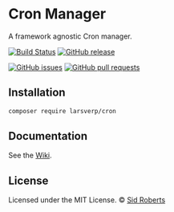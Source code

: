 # Cron Manager

A framework agnostic Cron manager.



[![Build Status](https://img.shields.io/travis/SidRoberts/cron/2.0.x.svg?style=for-the-badge)](https://travis-ci.org/SidRoberts/cron)
[![GitHub release](https://img.shields.io/github/release/SidRoberts/cron.svg?style=for-the-badge)]()

[![GitHub issues](https://img.shields.io/github/issues-raw/SidRoberts/cron.svg?style=for-the-badge)](https://github.com/SidRoberts/cron/issues)
[![GitHub pull requests](https://img.shields.io/github/issues-pr-raw/SidRoberts/cron.svg?style=for-the-badge)](https://github.com/SidRoberts/cron/pulls)



## Installation

```bash
composer require larsverp/cron
```



## Documentation

See the [Wiki](https://github.com/SidRoberts/cron/wiki).



## License

Licensed under the MIT License.
© [Sid Roberts](https://github.com/SidRoberts)
